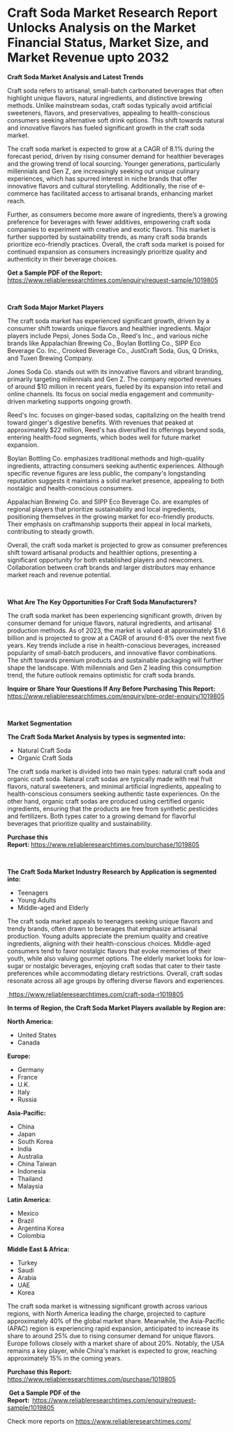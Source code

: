 <p><h1>Craft Soda Market Research Report Unlocks Analysis on the Market Financial Status, Market Size, and Market Revenue upto 2032</h1></p><p><strong>Craft Soda Market Analysis and Latest Trends</strong></p>
<p><p>Craft soda refers to artisanal, small-batch carbonated beverages that often highlight unique flavors, natural ingredients, and distinctive brewing methods. Unlike mainstream sodas, craft sodas typically avoid artificial sweeteners, flavors, and preservatives, appealing to health-conscious consumers seeking alternative soft drink options. This shift towards natural and innovative flavors has fueled significant growth in the craft soda market.</p><p>The craft soda market is expected to grow at a CAGR of 8.1% during the forecast period, driven by rising consumer demand for healthier beverages and the growing trend of local sourcing. Younger generations, particularly millennials and Gen Z, are increasingly seeking out unique culinary experiences, which has spurred interest in niche brands that offer innovative flavors and cultural storytelling. Additionally, the rise of e-commerce has facilitated access to artisanal brands, enhancing market reach.</p><p>Further, as consumers become more aware of ingredients, there’s a growing preference for beverages with fewer additives, empowering craft soda companies to experiment with creative and exotic flavors. This market is further supported by sustainability trends, as many craft soda brands prioritize eco-friendly practices. Overall, the craft soda market is poised for continued expansion as consumers increasingly prioritize quality and authenticity in their beverage choices.</p></p>
<p><strong>Get a Sample PDF of the Report:&nbsp;</strong> <a href="https://www.reliableresearchtimes.com/enquiry/request-sample/1019805?utm_campaign=2481&utm_medium=2&utm_source=Github&utm_content=ia&utm_term=14022025&utm_id=craft-soda">https://www.reliableresearchtimes.com/enquiry/request-sample/1019805</a></p>
<p>&nbsp;</p>
<p><strong>Craft Soda Major Market Players</strong></p>
<p><p>The craft soda market has experienced significant growth, driven by a consumer shift towards unique flavors and healthier ingredients. Major players include Pepsi, Jones Soda Co., Reed's Inc., and various niche brands like Appalachian Brewing Co., Boylan Bottling Co., SIPP Eco Beverage Co. Inc., Crooked Beverage Co., JustCraft Soda, Gus, Q Drinks, and Tuxen Brewing Company.</p><p>Jones Soda Co. stands out with its innovative flavors and vibrant branding, primarily targeting millennials and Gen Z. The company reported revenues of around $10 million in recent years, fueled by its expansion into retail and online channels. Its focus on social media engagement and community-driven marketing supports ongoing growth.</p><p>Reed's Inc. focuses on ginger-based sodas, capitalizing on the health trend toward ginger's digestive benefits. With revenues that peaked at approximately $22 million, Reed's has diversified its offerings beyond soda, entering health-food segments, which bodes well for future market expansion.</p><p>Boylan Bottling Co. emphasizes traditional methods and high-quality ingredients, attracting consumers seeking authentic experiences. Although specific revenue figures are less public, the company's longstanding reputation suggests it maintains a solid market presence, appealing to both nostalgic and health-conscious consumers.</p><p>Appalachian Brewing Co. and SIPP Eco Beverage Co. are examples of regional players that prioritize sustainability and local ingredients, positioning themselves in the growing market for eco-friendly products. Their emphasis on craftmanship supports their appeal in local markets, contributing to steady growth. </p><p>Overall, the craft soda market is projected to grow as consumer preferences shift toward artisanal products and healthier options, presenting a significant opportunity for both established players and newcomers. Collaboration between craft brands and larger distributors may enhance market reach and revenue potential.</p></p>
<p>&nbsp;</p>
<p><strong>What Are The Key Opportunities For Craft Soda Manufacturers?</strong></p>
<p><p>The craft soda market has been experiencing significant growth, driven by consumer demand for unique flavors, natural ingredients, and artisanal production methods. As of 2023, the market is valued at approximately $1.6 billion and is projected to grow at a CAGR of around 6-8% over the next five years. Key trends include a rise in health-conscious beverages, increased popularity of small-batch producers, and innovative flavor combinations. The shift towards premium products and sustainable packaging will further shape the landscape. With millennials and Gen Z leading this consumption trend, the future outlook remains optimistic for craft soda brands.</p></p>
<p><strong>Inquire or Share Your Questions If Any Before Purchasing This Report:</strong> <a href="https://www.reliableresearchtimes.com/enquiry/pre-order-enquiry/1019805?utm_campaign=2481&utm_medium=2&utm_source=Github&utm_content=ia&utm_term=14022025&utm_id=craft-soda">https://www.reliableresearchtimes.com/enquiry/pre-order-enquiry/1019805</a></p>
<p>&nbsp;</p>
<p><strong>Market Segmentation</strong></p>
<p><strong>The Craft Soda Market Analysis by types is segmented into:</strong></p>
<p><ul><li>Natural Craft Soda</li><li>Organic Craft Soda</li></ul></p>
<p><p>The craft soda market is divided into two main types: natural craft soda and organic craft soda. Natural craft sodas are typically made with real fruit flavors, natural sweeteners, and minimal artificial ingredients, appealing to health-conscious consumers seeking authentic taste experiences. On the other hand, organic craft sodas are produced using certified organic ingredients, ensuring that the products are free from synthetic pesticides and fertilizers. Both types cater to a growing demand for flavorful beverages that prioritize quality and sustainability.</p></p>
<p><strong>Purchase this Report:&nbsp;</strong><a href="https://www.reliableresearchtimes.com/purchase/1019805?utm_campaign=2481&utm_medium=2&utm_source=Github&utm_content=ia&utm_term=14022025&utm_id=craft-soda">https://www.reliableresearchtimes.com/purchase/1019805</a></p>
<p>&nbsp;</p>
<p><strong>The Craft Soda Market Industry Research by Application is segmented into:</strong></p>
<p><ul><li>Teenagers</li><li>Young Adults</li><li>Middle-aged and Elderly</li></ul></p>
<p><p>The craft soda market appeals to teenagers seeking unique flavors and trendy brands, often drawn to beverages that emphasize artisanal production. Young adults appreciate the premium quality and creative ingredients, aligning with their health-conscious choices. Middle-aged consumers tend to favor nostalgic flavors that evoke memories of their youth, while also valuing gourmet options. The elderly market looks for low-sugar or nostalgic beverages, enjoying craft sodas that cater to their taste preferences while accommodating dietary restrictions. Overall, craft sodas resonate across all age groups by offering diverse flavors and experiences.</p></p>
<p><a href="https://www.reliableresearchtimes.com/craft-soda-r1019805?utm_campaign=2481&utm_medium=2&utm_source=Github&utm_content=ia&utm_term=14022025&utm_id=craft-soda">&nbsp;https://www.reliableresearchtimes.com/craft-soda-r1019805</a></p>
<p><strong>In terms of Region, the Craft Soda Market Players available by Region are:</strong></p>
<p>
    <p> <strong> North America: </strong>
        <ul>
            <li>United States</li>
            <li>Canada</li>
        </ul>
        </p> 
    <p> <strong> Europe: </strong>
        <ul>
            <li>Germany</li>
            <li>France</li>
            <li>U.K.</li>
            <li>Italy</li>
            <li>Russia</li>
        </ul>
        </p> 
    <p> <strong> Asia-Pacific: </strong>
        <ul>
            <li>China</li>
            <li>Japan</li>
            <li>South Korea</li>
            <li>India</li>
            <li>Australia</li>
            <li>China Taiwan</li>
            <li>Indonesia</li>
            <li>Thailand</li>
            <li>Malaysia</li>
        </ul>
        </p> 
    <p> <strong> Latin America: </strong>
        <ul>
            <li>Mexico</li>
            <li>Brazil</li>
            <li>Argentina Korea</li>
            <li>Colombia</li>
        </ul>
        </p> 
    <p> <strong> Middle East & Africa: </strong>
        <ul>
            <li>Turkey</li>
            <li>Saudi</li>
            <li>Arabia</li>
            <li>UAE</li>
            <li>Korea</li>
        </ul>
    </p>
    </p>
<p><p>The craft soda market is witnessing significant growth across various regions, with North America leading the charge, projected to capture approximately 40% of the global market share. Meanwhile, the Asia-Pacific (APAC) region is experiencing rapid expansion, anticipated to increase its share to around 25% due to rising consumer demand for unique flavors. Europe follows closely with a market share of about 20%. Notably, the USA remains a key player, while China's market is expected to grow, reaching approximately 15% in the coming years.</p></p>
<p><strong>Purchase this Report: </strong><a href="https://www.reliableresearchtimes.com/purchase/1019805?utm_campaign=2481&utm_medium=2&utm_source=Github&utm_content=ia&utm_term=14022025&utm_id=craft-soda">https://www.reliableresearchtimes.com/purchase/1019805</a></p>
<p>&nbsp;<strong>Get a Sample PDF of the Report:&nbsp;&nbsp;</strong><a href="https://www.reliableresearchtimes.com/enquiry/request-sample/1019805?utm_campaign=2481&utm_medium=2&utm_source=Github&utm_content=ia&utm_term=14022025&utm_id=craft-soda">https://www.reliableresearchtimes.com/enquiry/request-sample/1019805</a></p>
<p><strong></strong></p>
<p>Check more reports on <a href="https://www.reliableresearchtimes.com/?utm_campaign=2481&utm_medium=2&utm_source=Github&utm_content=ia&utm_term=14022025&utm_id=craft-soda">https://www.reliableresearchtimes.com/</a></p>